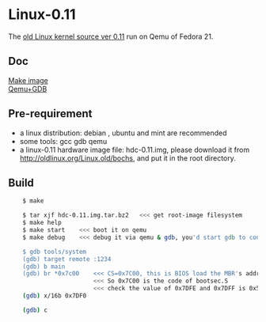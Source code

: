 Linux-0.11
==========

The [old Linux kernel source ver 0.11](http://www.oldlinux.org) run on Qemu of Fedora 21.

## Doc

[Make image](http://my-zhang.github.io/blog/2014/06/28/make-bootable-linux-disk-image-with-grub2/)  
[Qemu+GDB](http://wwssllabcd.github.io/blog/2012/08/03/compile-linux011/)  

## Pre-requirement

* a linux distribution: debian , ubuntu and mint are recommended
* some tools: gcc gdb qemu
* a linux-0.11 hardware image file: hdc-0.11.img, please download it from http://oldlinux.org/Linux.old/bochs, and put it in the root directory.

## Build
```bash
    $ make

    $ tar xjf hdc-0.11.img.tar.bz2   <<< get root-image filesystem
    $ make help
    $ make start    <<< boot it on qemu
    $ make debug    <<< debug it via qemu & gdb, you'd start gdb to connect it.

    $ gdb tools/system
    (gdb) target remote :1234
    (gdb) b main
    (gdb) br *0x7c00    <<< CS=0x7C00, this is BIOS load the MBR's address, here bios hand over the control to linux-kernel.
                        <<< So 0x7C00 is the code of bootsec.S
                        <<< check the value of 0x7DFE and 0x7DFF is 0x55 0xAA or not
    (gdb) x/16b 0x7DF0

    (gdb) c
```

